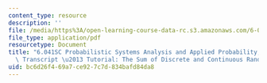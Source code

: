 ```yaml
---
content_type: resource
description: ''
file: /media/https%3A/open-learning-course-data-rc.s3.amazonaws.com/6-041sc-probabilistic-systems-analysis-and-applied-probability-fall-2013/bc6d26f469a7ce927c7d834bafd84da8_MIT6_041SCF13_The_Sum_of_Discrete_and_Continuous_R_V_S_300k.pdf
file_type: application/pdf
resourcetype: Document
title: "6.041SC Probabilistic Systems Analysis and Applied Probability, Fall 2013\
  \ Transcript \u2013 Tutorial: The Sum of Discrete and Continuous Random Variables"
uid: bc6d26f4-69a7-ce92-7c7d-834bafd84da8
---
```

